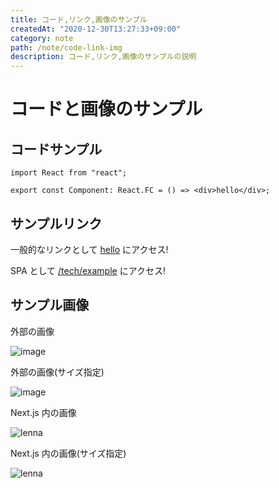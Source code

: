 ```yaml
---
title: コード,リンク,画像のサンプル
createdAt: "2020-12-30T13:27:33+09:00"
category: note
path: /note/code-link-img
description: コード,リンク,画像のサンプルの説明
---
```


# コードと画像のサンプル

## コードサンプル

```tsx
import React from "react";

export const Component: React.FC = () => <div>hello</div>;
```

## サンプルリンク

一般的なリンクとして [hello](https://example.com) にアクセス!

SPA として [/tech/example](/tech/example) にアクセス!

## サンプル画像

外部の画像

![image](https://octodex.github.com/images/dojocat.jpg)

外部の画像(サイズ指定)

![image](https://octodex.github.com/images/dojocat.jpg#width:200,height:200)

Next.js 内の画像

![lenna](/posts/lenna.png)

Next.js 内の画像(サイズ指定)

![lenna](/posts/lenna.png#width:200,height:200)
